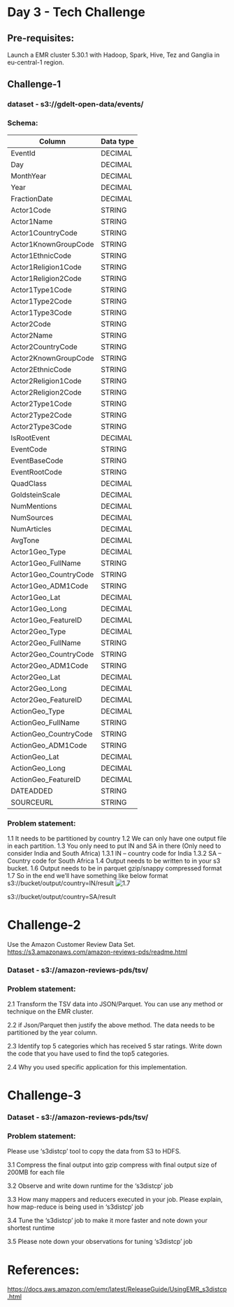 # Day 3 - Tech Challenge


## Pre-requisites:

Launch a EMR cluster 5.30.1 with Hadoop, Spark, Hive, Tez and Ganglia  in eu-central-1 region.

## Challenge-1

### dataset -  s3://gdelt-open-data/events/

### Schema:

| Column                | Data type |
|-----------------------|-----------|
| EventId               | DECIMAL   |
| Day                   | DECIMAL   |
| MonthYear             | DECIMAL   |
| Year                  | DECIMAL   |
| FractionDate          | DECIMAL   |
| Actor1Code            | STRING    |
| Actor1Name            | STRING    |
| Actor1CountryCode     | STRING    |
| Actor1KnownGroupCode  | STRING    |
| Actor1EthnicCode      | STRING    |
| Actor1Religion1Code   | STRING    |
| Actor1Religion2Code   | STRING    |
| Actor1Type1Code       | STRING    |
| Actor1Type2Code       | STRING    |
| Actor1Type3Code       | STRING    |
| Actor2Code            | STRING    |
| Actor2Name            | STRING    |
| Actor2CountryCode     | STRING    |
| Actor2KnownGroupCode  | STRING    |
| Actor2EthnicCode      | STRING    |
| Actor2Religion1Code   | STRING    |
| Actor2Religion2Code   | STRING    |
| Actor2Type1Code       | STRING    |
| Actor2Type2Code       | STRING    |
| Actor2Type3Code       | STRING    |
| IsRootEvent           | DECIMAL   |
| EventCode             | STRING    |
| EventBaseCode         | STRING    |
| EventRootCode         | STRING    |
| QuadClass             | DECIMAL   |
| GoldsteinScale        | DECIMAL   |
| NumMentions           | DECIMAL   |
| NumSources            | DECIMAL   |
| NumArticles           | DECIMAL   |
| AvgTone               | DECIMAL   |
| Actor1Geo_Type        | DECIMAL   |
| Actor1Geo_FullName    | STRING    |
| Actor1Geo_CountryCode | STRING    |
| Actor1Geo_ADM1Code    | STRING    |
| Actor1Geo_Lat         | DECIMAL   |
| Actor1Geo_Long        | DECIMAL   |
| Actor1Geo_FeatureID   | DECIMAL   |
| Actor2Geo_Type        | DECIMAL   |
| Actor2Geo_FullName    | STRING    |
| Actor2Geo_CountryCode | STRING    |
| Actor2Geo_ADM1Code    | STRING    |
| Actor2Geo_Lat         | DECIMAL   |
| Actor2Geo_Long        | DECIMAL   |
| Actor2Geo_FeatureID   | DECIMAL   |
| ActionGeo_Type        | DECIMAL   |
| ActionGeo_FullName    | STRING    |
| ActionGeo_CountryCode | STRING    |
| ActionGeo_ADM1Code    | STRING    |
| ActionGeo_Lat         | DECIMAL   |
| ActionGeo_Long        | DECIMAL   |
| ActionGeo_FeatureID   | DECIMAL   |
| DATEADDED             | STRING    |
| SOURCEURL             | STRING    |



### Problem statement:
1.1 It needs to be partitioned by country
1.2 We can only have one output file in each partition.
1.3 You only need to put IN and SA in there (Only need to consider India and South Africa)
    1.3.1 IN – country code for India
    1.3.2 SA – Country code for South Africa
1.4 Output needs to be written to  in your s3 bucket.
1.6 Output needs to be in parquet gzip/snappy compressed format
1.7 So in the end we’ll have something like below format
s3://bucket/output/country=IN/result
![1.7](https://github.com/rubyumeshc/big-data-vls/blob/master/day-3/1.png "output")
 
s3://bucket/output/country=SA/result
 

# Challenge-2

Use the Amazon Customer Review Data Set.
https://s3.amazonaws.com/amazon-reviews-pds/readme.html
 
### Dataset - s3://amazon-reviews-pds/tsv/
 
### Problem statement:
2.1	Transform the TSV data into JSON/Parquet. You can use any method or technique on the EMR cluster.

2.2	if Json/Parquet then justify the above method. The data needs to be partitioned by the year column.

2.3	Identify top 5 categories which has received 5 star ratings. Write down the code that you have  used to find the top5 categories.

2.4	Why you used specific application for this implementation.


 
# Challenge-3 

### Dataset - s3://amazon-reviews-pds/tsv/

### Problem statement:
Please use ‘s3distcp’  tool to copy the data from S3  to HDFS.

3.1	Compress the final output into gzip compress with final output size of 200MB for each file

3.2	Observe and write down runtime for the ‘s3distcp’  job

3.3	How many mappers and reducers executed in your job. Please explain, how map-reduce is being used in ‘s3distcp’ job

3.4	Tune the ‘s3distcp’ job to make it more faster and note down your shortest runtime

3.5	Please note down your observations for tuning ‘s3distcp’ job


# References:

https://docs.aws.amazon.com/emr/latest/ReleaseGuide/UsingEMR_s3distcp.html




